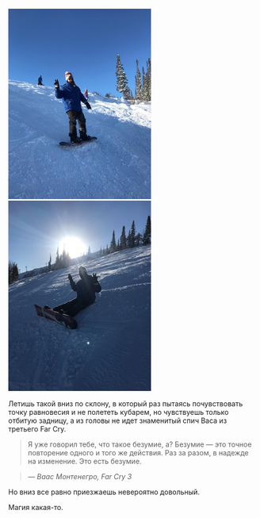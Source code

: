 ﻿[![Стою!](standing-thumbnail.jpg)](standing.jpg) [![Сижу!](sitting-thumbnail.jpg)](sitting.jpg)

Летишь такой вниз по склону, в который раз пытаясь почувствовать точку равновесия и не полететь кубарем, но чувствуешь только отбитую задницу, а из головы не идет знаменитый спич Васа из третьего Far Cry.

> Я уже говорил тебе, что такое безумие, а? Безумие — это точное повторение одного и того же действия. Раз за разом, в надежде на изменение. Это есть безумие.

>*― Ваас Монтенегро, Far Cry 3*

Но вниз все равно приезжаешь невероятно довольный.

Магия какая-то.